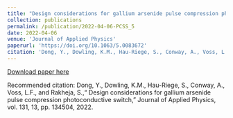 ```yaml
---
title: "Design considerations for gallium arsenide pulse compression photoconductive switch"
collection: publications
permalink: /publication/2022-04-06-PCSS_5
date: 2022-04-06
venue: 'Journal of Applied Physics'
paperurl: 'https://doi.org/10.1063/5.0083672'
citation: 'Dong, Y., Dowling, K.M., Hau-Riege, S., Conway, A., Voss, L.F., and Rakheja, S.,“ Design considerations for gallium arsenide pulse compression photoconductive switch,” Journal of Applied Physics, vol. 131, 13, pp. 134504, 2022.'
---
```

[Download paper here](https://doi.org/10.1063/5.0083672)

Recommended citation: Dong, Y., Dowling, K.M., Hau-Riege, S., Conway, A., Voss, L.F., and Rakheja, S.,“ Design considerations for gallium arsenide pulse compression photoconductive switch,” Journal of Applied Physics, vol. 131, 13, pp. 134504, 2022.